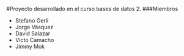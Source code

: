  
#Proyecto desarrollado en el curso bases de datos 2. 
###Miembros
* Stefano Gerli
* Jorge Vásquez 
* David Salazar 
* Victo Camacho
* Jimmy Mok
